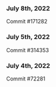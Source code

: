 ### July 8th, 2022

Commit #171282

### July 5th, 2022

Commit #314353


### July 4th, 2022

Commit #72281
